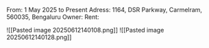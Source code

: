 From: 1 May 2025 to Present
Adress: 1164, DSR Parkway, Carmelram,  560035, Bengaluru
Owner:
Rent: 

![[Pasted image 20250612140108.png]]
![[Pasted image 20250612140128.png]]